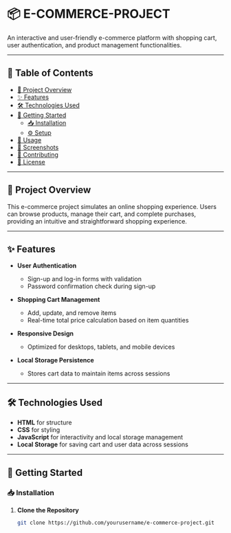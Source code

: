 # 📦 E-COMMERCE-PROJECT

An interactive and user-friendly e-commerce platform with shopping cart, user authentication, and product management functionalities.

---

## 📑 Table of Contents

- [📌 Project Overview](#-project-overview)
- [✨ Features](#-features)
- [🛠 Technologies Used](#-technologies-used)
- [🚀 Getting Started](#-getting-started)
  - [📥 Installation](#-installation)
  - [⚙️ Setup](#-setup)
- [📖 Usage](#-usage)
- [📸 Screenshots](#-screenshots)
- [🤝 Contributing](#-contributing)
- [📜 License](#-license)

---

## 📌 Project Overview

This e-commerce project simulates an online shopping experience. Users can browse products, manage their cart, and complete purchases, providing an intuitive and straightforward shopping experience.

---

## ✨ Features

- **User Authentication**
  - Sign-up and log-in forms with validation
  - Password confirmation check during sign-up

- **Shopping Cart Management**
  - Add, update, and remove items
  - Real-time total price calculation based on item quantities

- **Responsive Design**
  - Optimized for desktops, tablets, and mobile devices

- **Local Storage Persistence**
  - Stores cart data to maintain items across sessions

---

## 🛠 Technologies Used

- **HTML** for structure
- **CSS** for styling
- **JavaScript** for interactivity and local storage management
- **Local Storage** for saving cart and user data across sessions

---

## 🚀 Getting Started

### 📥 Installation

1. **Clone the Repository**
   ```bash
   git clone https://github.com/yourusername/e-commerce-project.git
